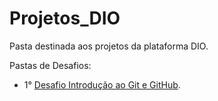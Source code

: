 # Projetos_DIO

Pasta destinada aos projetos da plataforma DIO.

Pastas de Desafios:
* 1° [Desafio Introdução ao Git e GitHub](https://github.com/johnwesleysa/Projetos_DIO/tree/main/Desafio%20Introdu%C3%A7%C3%A3o%20Git%20e%20GitHub).
